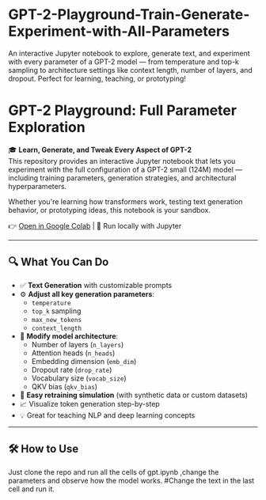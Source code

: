 # GPT-2-Playground-Train-Generate-Experiment-with-All-Parameters
An interactive Jupyter notebook to explore, generate text, and experiment with every parameter of a GPT-2 model — from temperature and top-k sampling to architecture settings like context length, number of layers, and dropout. Perfect for learning, teaching, or prototyping!
# GPT-2 Playground: Full Parameter Exploration

🎓 **Learn, Generate, and Tweak Every Aspect of GPT-2**  
This repository provides an interactive Jupyter notebook that lets you experiment with the full configuration of a GPT-2 small (124M) model — including training parameters, generation strategies, and architectural hyperparameters.

Whether you're learning how transformers work, testing text generation behavior, or prototyping ideas, this notebook is your sandbox.

👉 [Open in Google Colab](https://colab.research.google.com/github/yourusername/gpt2-playground/blob/main/gpt2_playground.ipynb) | 🚀 Run locally with Jupyter

---

## 🔍 What You Can Do

- ✅ **Text Generation** with customizable prompts
- ⚙️ **Adjust all key generation parameters**:
  - `temperature`
  - `top_k` sampling
  - `max_new_tokens`
  - `context_length`
- 🧱 **Modify model architecture**:
  - Number of layers (`n_layers`)
  - Attention heads (`n_heads`)
  - Embedding dimension (`emb_dim`)
  - Dropout rate (`drop_rate`)
  - Vocabulary size (`vocab_size`)
  - QKV bias (`qkv_bias`)
- 🔁 **Easy retraining simulation** (with synthetic data or custom datasets)
- 📈 Visualize token generation step-by-step
- 💡 Great for teaching NLP and deep learning concepts

---

## 🛠️ How to Use

Just clone the repo and run all the cells of gpt.ipynb ,change the parameters and observe how the model works.
#Change the text in the last cell and run it.

   
